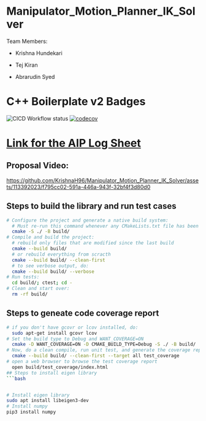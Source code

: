 # Manipulator_Motion_Planner_IK_Solver

Team Members:

- Krishna Hundekari

- Tej Kiran
  
- Abrarudin Syed

# C++ Boilerplate v2 Badges
![CICD Workflow status](https://github.com/KrishnaH96/Manipulator_Motion_Planner_IK_Solver/actions/workflows/run-unit-test-and-upload-codecov.yml/badge.svg) [![codecov](https://codecov.io/gh/KrishnaH96/Manipulator_Motion_Planner_IK_Solver/branch/main/graph/badge.svg)](https://codecov.io/gh/KrishnaH96/Manipulator_Motion_Planner_IK_Solver)


# [Link for the AIP Log Sheet](https://docs.google.com/spreadsheets/d/13-OB5Zy51qPaeGvC6LTy-5HckD2iuU5O/edit?usp=sharing&ouid=116812388978309632579&rtpof=true&sd=true)


## Proposal Video:

https://github.com/KrishnaH96/Manipulator_Motion_Planner_IK_Solver/assets/113392023/f795cc02-591a-446a-943f-32bf4f3d80d0



## Steps to build the library and run test cases
``` bash
# Configure the project and generate a native build system:
  # Must re-run this command whenever any CMakeLists.txt file has been changed.
  cmake -S ./ -B build/
# Compile and build the project:
  # rebuild only files that are modified since the last build
  cmake --build build/
  # or rebuild everything from scracth
  cmake --build build/ --clean-first
  # to see verbose output, do:
  cmake --build build/ --verbose
# Run tests:
  cd build/; ctest; cd -
# Clean and start over:
  rm -rf build/
```


## Steps to geneate code coverage report
```bash
# if you don't have gcovr or lcov installed, do:
  sudo apt-get install gcovr lcov
# Set the build type to Debug and WANT_COVERAGE=ON
  cmake -D WANT_COVERAGE=ON -D CMAKE_BUILD_TYPE=Debug -S ./ -B build/
# Now, do a clean compile, run unit test, and generate the coverage report
  cmake --build build/ --clean-first --target all test_coverage
# open a web browser to browse the test coverage report
  open build/test_coverage/index.html
## Steps to install eigen library
```bash


# Install eigen library
sudo apt install libeigen3-dev
# Install numpy
pip3 install numpy
```